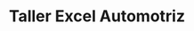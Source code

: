 ---
title: "Taller Excel Automotriz"
url: /san-salvador/taller-excel-automotriz/
shop: reparación de automóviles
---